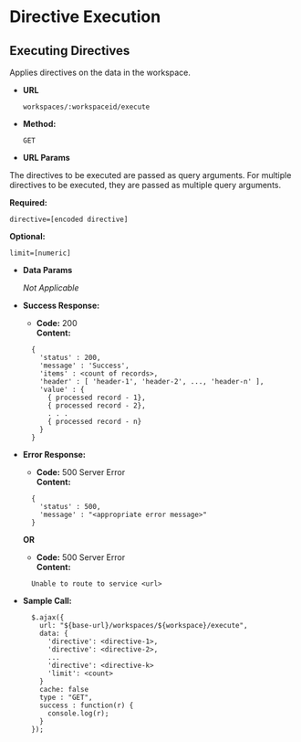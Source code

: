 # Directive Execution

**Executing Directives**
----
  Applies directives on the data in the workspace.

* **URL**

  `workspaces/:workspaceid/execute`

* **Method:**
  
  `GET`
  
*  **URL Params**

The directives to be executed are passed as query arguments. For multiple directives to be executed, they are passed as multiple
query arguments. 

 **Required:**
 
   `directive=[encoded directive]`

   **Optional:**
 
   `limit=[numeric]`

* **Data Params**

  _Not Applicable_

* **Success Response:**

  * **Code:** 200 </br> **Content:** 
  ```
    { 
      'status' : 200,
      'message' : 'Success',
      'items' : <count of records>,
      'header' : [ 'header-1', 'header-2', ..., 'header-n' ],
      'value' : {
        { processed record - 1},
        { processed record - 2},
        . . .
        { processed record - n}
      } 
    }
  ```
 
* **Error Response:**

  * **Code:** 500 Server Error <br />
    **Content:** 
  ```
    { 
      'status' : 500,
      'message' : "<appropriate error message>"
    }
  ```
  **OR**
  
   * **Code:** 500 Server Error <br />
    **Content:** 
  ```
    Unable to route to service <url>
  ```
  
* **Sample Call:**

  ```
    $.ajax({
      url: "${base-url}/workspaces/${workspace}/execute",
      data: {
        'directive': <directive-1>,
        'directive': <directive-2>,
        ...
        'directive': <directive-k>
        'limit': <count>
      }
      cache: false
      type : "GET",
      success : function(r) {
        console.log(r);
      }
    });  
  ```
